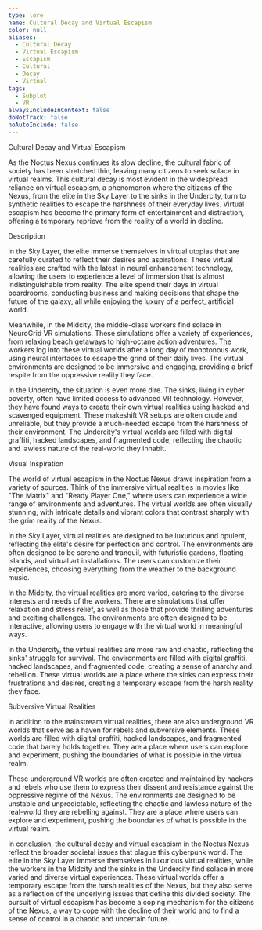 ```yaml
---
type: lore
name: Cultural Decay and Virtual Escapism
color: null
aliases:
  - Cultural Decay
  - Virtual Escapism
  - Escapism
  - Cultural
  - Decay
  - Virtual
tags:
  - Subplot
  - VR
alwaysIncludeInContext: false
doNotTrack: false
noAutoInclude: false
---
```

Cultural Decay and Virtual Escapism

As the Noctus Nexus continues its slow decline, the cultural fabric of society has been stretched thin, leaving many citizens to seek solace in virtual realms. This cultural decay is most evident in the widespread reliance on virtual escapism, a phenomenon where the citizens of the Nexus, from the elite in the Sky Layer to the sinks in the Undercity, turn to synthetic realities to escape the harshness of their everyday lives. Virtual escapism has become the primary form of entertainment and distraction, offering a temporary reprieve from the reality of a world in decline.

Description

In the Sky Layer, the elite immerse themselves in virtual utopias that are carefully curated to reflect their desires and aspirations. These virtual realities are crafted with the latest in neural enhancement technology, allowing the users to experience a level of immersion that is almost indistinguishable from reality. The elite spend their days in virtual boardrooms, conducting business and making decisions that shape the future of the galaxy, all while enjoying the luxury of a perfect, artificial world.

Meanwhile, in the Midcity, the middle-class workers find solace in NeuroGrid VR simulations. These simulations offer a variety of experiences, from relaxing beach getaways to high-octane action adventures. The workers log into these virtual worlds after a long day of monotonous work, using neural interfaces to escape the grind of their daily lives. The virtual environments are designed to be immersive and engaging, providing a brief respite from the oppressive reality they face.

In the Undercity, the situation is even more dire. The sinks, living in cyber poverty, often have limited access to advanced VR technology. However, they have found ways to create their own virtual realities using hacked and scavenged equipment. These makeshift VR setups are often crude and unreliable, but they provide a much-needed escape from the harshness of their environment. The Undercity's virtual worlds are filled with digital graffiti, hacked landscapes, and fragmented code, reflecting the chaotic and lawless nature of the real-world they inhabit.

Visual Inspiration

The world of virtual escapism in the Noctus Nexus draws inspiration from a variety of sources. Think of the immersive virtual realities in movies like "The Matrix" and "Ready Player One," where users can experience a wide range of environments and adventures. The virtual worlds are often visually stunning, with intricate details and vibrant colors that contrast sharply with the grim reality of the Nexus.

In the Sky Layer, virtual realities are designed to be luxurious and opulent, reflecting the elite's desire for perfection and control. The environments are often designed to be serene and tranquil, with futuristic gardens, floating islands, and virtual art installations. The users can customize their experiences, choosing everything from the weather to the background music.

In the Midcity, the virtual realities are more varied, catering to the diverse interests and needs of the workers. There are simulations that offer relaxation and stress relief, as well as those that provide thrilling adventures and exciting challenges. The environments are often designed to be interactive, allowing users to engage with the virtual world in meaningful ways.

In the Undercity, the virtual realities are more raw and chaotic, reflecting the sinks' struggle for survival. The environments are filled with digital graffiti, hacked landscapes, and fragmented code, creating a sense of anarchy and rebellion. These virtual worlds are a place where the sinks can express their frustrations and desires, creating a temporary escape from the harsh reality they face.

Subversive Virtual Realities

In addition to the mainstream virtual realities, there are also underground VR worlds that serve as a haven for rebels and subversive elements. These worlds are filled with digital graffiti, hacked landscapes, and fragmented code that barely holds together. They are a place where users can explore and experiment, pushing the boundaries of what is possible in the virtual realm.

These underground VR worlds are often created and maintained by hackers and rebels who use them to express their dissent and resistance against the oppressive regime of the Nexus. The environments are designed to be unstable and unpredictable, reflecting the chaotic and lawless nature of the real-world they are rebelling against. They are a place where users can explore and experiment, pushing the boundaries of what is possible in the virtual realm.

In conclusion, the cultural decay and virtual escapism in the Noctus Nexus reflect the broader societal issues that plague this cyberpunk world. The elite in the Sky Layer immerse themselves in luxurious virtual realities, while the workers in the Midcity and the sinks in the Undercity find solace in more varied and diverse virtual experiences. These virtual worlds offer a temporary escape from the harsh realities of the Nexus, but they also serve as a reflection of the underlying issues that define this divided society. The pursuit of virtual escapism has become a coping mechanism for the citizens of the Nexus, a way to cope with the decline of their world and to find a sense of control in a chaotic and uncertain future.
